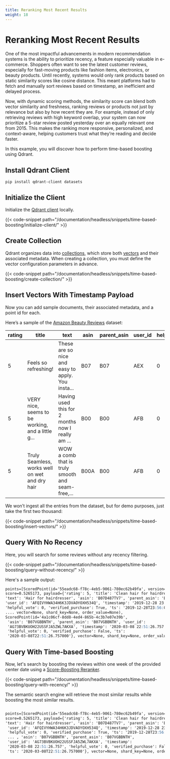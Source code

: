 ```yaml
---
title: Reranking Most Recent Results
weight: 18
---
```

# Reranking Most Recent Results
One of the most impactful advancements in modern recommendation systems is the ability to prioritize recency, a feature especially valuable in e-commerce. Shoppers often want to see the latest customer reviews, especially for fast-moving products like fashion items, electronics, or beauty products. Until recently, systems would only rank products based on static similarity scores like cosine distance. This meant platforms had to fetch and manually sort reviews based on timestamp, an inefficient and delayed process.

Now, with dynamic scoring methods, the similarity score can blend both vector similarity and freshness, ranking reviews or products not just by relevance but also by how recent they are. For example, instead of only retrieving reviews with high keyword overlap, your system can now prioritize a 5-star review posted yesterday over an equally relevant one from 2015. This makes the ranking more responsive, personalized, and context-aware, helping customers trust what they’re reading and decide faster.

In this example, you will discover how to perform time-based boosting using Qdrant. 

## Install Qdrant Client
```bsh
pip install qdrant-client datasets
```

## Initialize the Client
Initialize the [Qdrant client](/documentation/quickstart/) locally. 

{{< code-snippet path="/documentation/headless/snippets/time-based-boosting/initialize-client/" >}}

## Create Collection 
Qdrant organizes data into [collections](/documentation/concepts/collections/), which store both [vectors](/documentation/concepts/vectors/) and their associated metadata. When creating a collection, you must define the vector configuration parameters in advance.

{{< code-snippet path="/documentation/headless/snippets/time-based-boosting/create-collection/" >}}

## Insert Vectors With Timestamp Payload 
Now you can add sample documents, their associated metadata, and a point id for each.

Here’s a sample of the [Amazon Beauty Reviews](https://huggingface.co/datasets/jhan21/amazon-beauty-reviews-dataset) dataset:

| rating | title                                        | text                                                              | asin  | parent_asin | user_id                         | helpful_vote | verified_purchase | ts                      |
|--------|----------------------------------------------|-------------------------------------------------------------------|-------|--------------|----------------------------------|---------------|--------------------|--------------------------|
| 5      | Feels so refreshing!                        | These are so nice and easy to apply. You insta...                 | B07   | B07          | AEX                             | 0             | False              | 2019-09-15 01:25:31.475 |
| 5      | VERY nice, seems to be working, and a little g... | Having used this for 2 months now I really am ...       | B00   | B00          | AFB                             | 0             | True               | 2017-07-28 18:58:51.369 |
| 5      | Truly Seamless, works well on wet and dry hair | WOW a comb that is truly smooth and seam-free,...         | B00A  | B00          | AFB                             | 0             | True               | 2015-01-17 21:43:57.000 |


We won’t ingest all the entries from the dataset, but for demo purposes, just take the first two thousand:

{{< code-snippet path="/documentation/headless/snippets/time-based-boosting/insert-vectors/" >}}

## Query With No Recency 
Here, you will search for some reviews without any recency filtering. 

{{< code-snippet path="/documentation/headless/snippets/time-based-boosting/query-without-recency/" >}}

Here's a sample output: 

```markdown
points=[ScoredPoint(id='55eadc68-f78c-4eb5-9061-780ec62b49fa', version=335, 
score=0.5265173, payload={'rating': 5, 'title': 'Clean hair for hairdresser', 
'text': 'Hair for hairdresser', 'asin': 'B07D487TV7', 'parent_asin': 'B07D487TV7', 
'user_id': 'AFQIVYHWA34H6K3JDVAOYOXH534Q', 'timestamp': '2019-12-28 23:56:02.592', 
'helpful_vote': 0, 'verified_purchase': True, 'ts': '2019-12-28T23:56:02.592000'},
.... vector=None, shard_key=None, order_value=None), 
ScoredPoint(id='4a1c06cf-8dd8-4ed4-865b-4c3b7e07e39b', 
 'asin': 'B07VGBBNTH', 'parent_asin': 'B07VGBBNTH', 'user_id': 
 'AG73BVBKUOH22USSFJA5ZWL7AKXA', 'timestamp': '2020-03-08 22:51:26.757', 
 'helpful_vote': 0, 'verified_purchase': False, 'ts': 
 '2020-03-08T22:51:26.757000'}, vector=None, shard_key=None, order_value=None)]
```

## Query With Time-based Boosting 
Now, let's search by boosting the reviews within one week of the provided center date using a [Score-Boosting Reranker](/documentation/concepts/hybrid-queries/#score-boosting).

{{< code-snippet path="/documentation/headless/snippets/time-based-boosting/query-with-recency/" >}}

The semantic search engine will retrieve the most similar results while boosting the most similar results.

```markdown

points=[ScoredPoint(id='55eadc68-f78c-4eb5-9061-780ec62b49fa', version=335, 
score=0.5265173, payload={'rating': 5, 'title': 'Clean hair for hairdresser', 
'text': 'Hair for hairdresser', 'asin': 'B07D487TV7', 'parent_asin': 'B07D487TV7',
 'user_id': 'AFQIVYHWA34H6K3JDVAOYOXH534Q', 'timestamp': '2019-12-28 23:56:02.592', 
 'helpful_vote': 0, 'verified_purchase': True, 'ts': '2019-12-28T23:56:02.592000'},
 ... , 'asin': 'B07VGBBNTH', 'parent_asin': 'B07VGBBNTH', 
 'user_id': 'AG73BVBKUOH22USSFJA5ZWL7AKXA', 'timestamp': 
 '2020-03-08 22:51:26.757', 'helpful_vote': 0, 'verified_purchase': False,
 'ts': '2020-03-08T22:51:26.757000'}, vector=None, shard_key=None, order_value=None)]
```